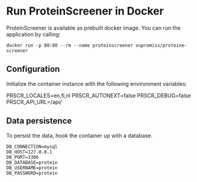 # Run ProteinScreener in Docker

ProteinScreener is available as prebuilt docker image. You can run the application by calling:

```
docker run -p 80:80 --rm --name proteinscreener vupromiss/proteine-screener
```

## Configuration

Initialize the container instance with the following environment variables:

PRSCR_LOCALES=en,fi,nl
PRSCR_AUTONEXT=false
PRSCR_DEBUG=false
PRSCR_API_URL=/api/

## Data persistence

To persist the data, hook the container up with a database.

```
DB_CONNECTION=mysql
DB_HOST=127.0.0.1
DB_PORT=3306
DB_DATABASE=protein
DB_USERNAME=protein
DB_PASSWORD=protein
```